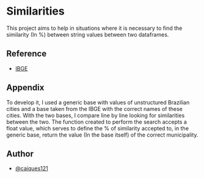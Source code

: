 
# Similarities

This project aims to help in situations where it is necessary to find the similarity (In %) between string values ​​between two dataframes.

## Reference

 - [IBGE](https://www.ibge.gov.br/)

## Appendix

To develop it, I used a generic base with values ​​of unstructured Brazilian cities and a base taken from the IBGE with the correct names of these cities. With the two bases, I compare line by line looking for similarities between the two. The function created to perform the search accepts a float value, which serves to define the % of similarity accepted to, in the generic base, return the value (In the base itself) of the correct municipality.

## Author

- [@caiques121](https://github.com/caiques121)


